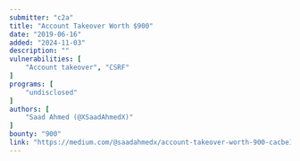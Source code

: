 ```yaml
---
submitter: "c2a"
title: "Account Takeover Worth $900"
date: "2019-06-16"
added: "2024-11-03"
description: ""
vulnerabilities: [
    "Account takeover", "CSRF"
]
programs: [
    "undisclosed"
]
authors: [
    "Saad Ahmed (@XSaadAhmedX)"
]
bounty: "900"
link: "https://medium.com/@saadahmedx/account-takeover-worth-900-cacbe10de58e"
---
```




